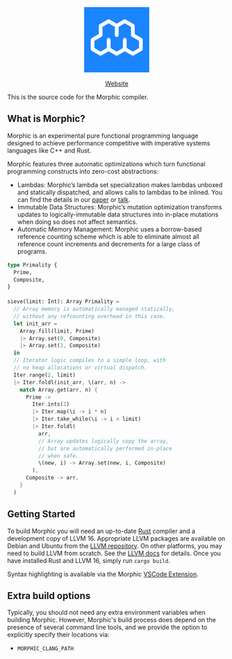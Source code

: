 <div align="center">
    <picture>
        <img alt="The Morphic Research Language" src="./morphic-logo.png" width="150px">
    </picture>

[Website](https://morphic-lang.org)

</div>

This is the source code for the Morphic compiler.

## What is Morphic?

Morphic is an experimental pure functional programming language designed to achieve performance competitive with imperative systems languages like C++ and Rust.

Morphic features three automatic optimizations which turn functional programming constructs into zero-cost abstractions:

- Lambdas: Morphic’s lambda set specialization makes lambdas unboxed and statically dispatched, and allows calls to lambdas to be inlined. You can find the details in our [paper](https://doi.org/10.1145/3591260) or [talk](https://www.youtube.com/watch?v=F3z39M0gdJU&t=3540s).
- Immutable Data Structures: Morphic’s mutation optimization transforms updates to logically-immutable data structures into in-place mutations when doing so does not affect semantics.
- Automatic Memory Management: Morphic uses a borrow-based reference counting scheme which is able to eliminate almost all reference count increments and decrements for a large class of programs.

```rust
type Primality {
  Prime,
  Composite,
}

sieve(limit: Int): Array Primality =
  // Array memory is automatically managed statically,
  // without any refcounting overhead in this case.
  let init_arr =
    Array.fill(limit, Prime)
    |> Array.set(0, Composite)
    |> Array.set(1, Composite)
  in
  // Iterator logic compiles to a simple loop, with
  // no heap allocations or virtual dispatch.
  Iter.range(2, limit)
  |> Iter.foldl(init_arr, \(arr, n) ->
    match Array.get(arr, n) {
      Prime ->
        Iter.ints(2)
        |> Iter.map(\i -> i * n)
        |> Iter.take_while(\i -> i < limit)
        |> Iter.foldl(
          arr,
          // Array updates logically copy the array,
          // but are automatically performed in-place
          // when safe.
          \(new, i) -> Array.set(new, i, Composite)
        ),
      Composite -> arr,
    }
  )
```

## Getting Started

To build Morphic you will need an up-to-date [Rust](https://rustup.rs/) compiler and a development copy of LLVM 16. Appropriate LLVM packages are available on Debian and Ubuntu from the [LLVM repository](https://apt.llvm.org/). On other platforms, you may need to build LLVM from scratch. See the [LLVM docs](https://llvm.org/docs/GettingStarted.html#getting-the-source-code-and-building-llvm) for details. Once you have installed Rust and LLVM 16, simply run `cargo build`.

Syntax highlighting is available via the Morphic [VSCode Extension](https://marketplace.visualstudio.com/items?itemName=morphic-lang.morphic).

## Extra build options

Typically, you should not need any extra environment variables when building Morphic. However, Morphic's build process does depend on the presence of several command line tools, and we provide the option to explicitly specify their locations via:

- `MORPHIC_CLANG_PATH`
